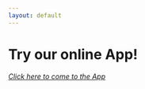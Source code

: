 ```yaml
---
layout: default
---
```


# Try our online App!

*[Click here to come to the App](https://tale-time.web.app/)*
